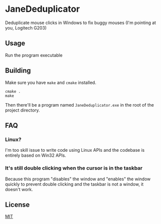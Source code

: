 # JaneDeduplicator

Deduplicate mouse clicks in Windows to fix buggy mouses (I'm pointing at you, Logitech G203)

## Usage

Run the program executable

## Building

Make sure you have `make` and `cmake` installed.

```
cmake .
make
```

Then there'll be a program named `JaneDeduplicator.exe` in the root of the project directory.

## FAQ

### Linux?

I'm too skill issue to write code using Linux APIs and the codebase is entirely based on Win32 APIs.

### It's still double clicking when the cursor is in the taskbar

Because this program "disables" the window and "enables" the window quickly to prevent double clicking and the taskbar is not a window, it doesn't work.

## License

[MIT](./LICENSE)